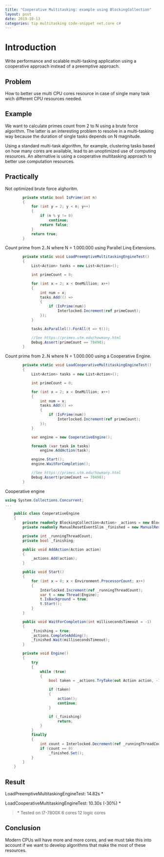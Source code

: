 ```yaml
---
title: "Cooperative Multitasking: example using BlockingCollection"
layout: post
date: 2019-10-13
categories: tip multitasking code-snippet net.core c#
---
```


# Introduction

Write performance and scalable multi-tasking application using a cooperative approach instead of a preemptive approach.

## Problem

How to better use multi CPU cores resource in case of single many task wich different CPU resources needed.

## Example

We want to calculate primes count from 2 to N using a brute force algorithm. The latter is an interesting problem to resolve in a multi-tasking way because the duration of single tasks depends on N magnitude.

Using a standard multi-task algorithm, for example, clustering tasks based on how many cores are available, lead to an unoptimized use of computing resources. An alternative is using a cooperative multitasking approach to better use computation resources.

## Practically

Not optimized brute force alghoritm.

```csharp
        private static bool IsPrime(int n)
        {
            for (int y = 2; y < n; y++)
            {
                if (n % y != 0)
                    continue;
                return false;
            }
            return true;
        }
```

Count prime from 2..N where N = 1.000.000 using Parallel Linq Extensions.

```csharp
        private static void LoadPreemptiveMultitaskingEngineTest()
        {
            List<Action> tasks = new List<Action>();

            int primeCount = 0;

            for (int x = 2; x < OneMillion; x++)
            {
                int num = x;
                tasks.Add(() =>
                {
                    if (IsPrime(num))
                        Interlocked.Increment(ref primeCount);
                });
            }

            tasks.AsParallel().ForAll(t => t());

            //See https://primes.utm.edu/howmany.html
            Debug.Assert(primeCount == 78498);
        }
```

Count prime from 2..N where N = 1.000.000 using a Cooperative Engine.

```csharp
        private static void LoadCooperativeMultitaskingEngineTest()
        {
            List<Action> tasks = new List<Action>();

            int primeCount = 0;

            for (int x = 2; x < OneMillion; x++)
            {
                int num = x;
                tasks.Add(() =>
                {
                    if (IsPrime(num))
                        Interlocked.Increment(ref primeCount);
                });
            }

            var engine = new CooperativeEngine();

            foreach (var task in tasks)
                engine.AddAction(task);

            engine.Start();
            engine.WaitForCompletion();

            //See https://primes.utm.edu/howmany.html
            Debug.Assert(primeCount == 78498);
        }
```

Cooperative engine

```csharp
using System.Collections.Concurrent;
...

    public class CooperativeEngine
    {
        private readonly BlockingCollection<Action> _actions = new BlockingCollection<Action>();
        private readonly ManualResetEventSlim _finished = new ManualResetEventSlim();

        private int _runningThreadCount;
        private bool _finishing;

        public void AddAction(Action action)
        {
            _actions.Add(action);
        }

        public void Start()
        {
            for (int x = 0; x < Environment.ProcessorCount; x++)
            {
                Interlocked.Increment(ref _runningThreadCount);
                var t = new Thread(Engine);
                t.IsBackground = true;
                t.Start();
            }
        }

        public void WaitForCompletion(int millisecondsTimeout = -1)
        {
            _finishing = true;
            _actions.CompleteAdding();
            _finished.Wait(millisecondsTimeout);
        }

        private void Engine()
        {
            try
            {
                while (true)
                {
                    bool taken = _actions.TryTake(out Action action, -1);

                    if (taken)
                    {
                        action();
                        continue;
                    }

                    if (_finishing)
                        return;
                }
            }
            finally
            {
                int count = Interlocked.Decrement(ref _runningThreadCount);
                if (count == 0)
                    _finished.Set();
            }
        }
    }
```

## Result

LoadPreemptiveMultitaskingEngineTest:  14.82s \*

LoadCooperativeMultitaskingEngineTest: 10.30s (-30%) \*

> \* Tested on I7-7800X 6 cores 12 logic cores

## Conclusion

Modern CPUs will have more and more cores, and we must take this into account if we want to develop algorithms that make the most of these resources.
